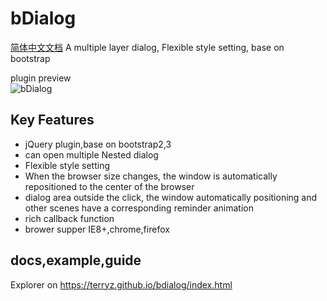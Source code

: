 # bDialog
[简体中文文档](README-CN.md)
A multiple layer dialog, Flexible style setting, base on bootstrap

plugin preview  
![bDialog](https://terryz.github.io/image/bDialog.png)

## Key Features

<ul>
  <li>jQuery plugin,base on bootstrap2,3</li>
  <li>can open multiple Nested dialog</li>
  <li>Flexible style setting</li>
  <li>When the browser size changes, the window is automatically repositioned to the center of the browser</li>
  <li>dialog area outside the click, the window automatically positioning and other scenes have a corresponding reminder animation</li>
  <li>rich callback function</li>
  <li>brower supper IE8+,chrome,firefox</li>
</ul>


## docs,example,guide

Explorer on <a href="https://terryz.github.io/bdialog/index.html" target="_blank">https://terryz.github.io/bdialog/index.html</a>
